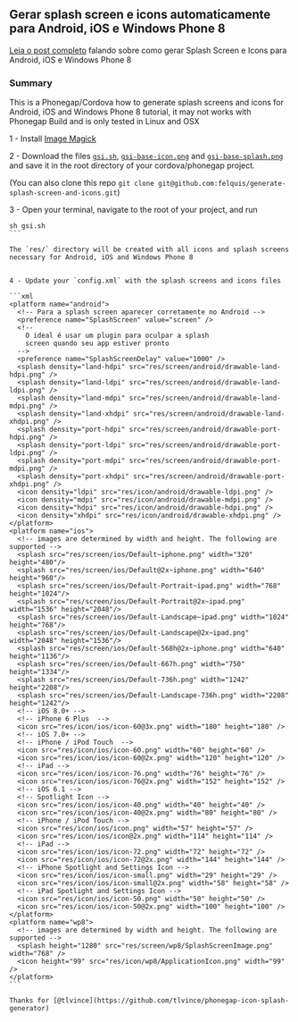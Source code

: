 ## Gerar splash screen e icons automaticamente para Android, iOS e Windows Phone 8

[Leia o post completo](http://nativebuild.com/2014/gerar-icones-splash-screen-cordova-phonegap.html) falando sobre como gerar Splash Screen e Icons para Android, iOS e Windows Phone 8

### Summary

This is a Phonegap/Cordova how to generate splash screens and icons for Android, iOS and Windows Phone 8 tutorial, it may not works with Phonegap Build and is only tested in Linux and OSX

1 - Install [Image Magick](http://www.imagemagick.org/)

2 - Download the files [`gsi.sh`](https://github.com/felquis/generate-splash-screen-and-icons/blob/master/gsi.sh), [`gsi-base-icon.png`](https://github.com/felquis/generate-splash-screen-and-icons/blob/master/gsi-base-icon.png) and  [`gsi-base-splash.png`](https://github.com/felquis/generate-splash-screen-and-icons/blob/master/gsi-base-splash.png) and save it in the root directory of your cordova/phonegap project.

(You can also clone this repo `git clone git@github.com:felquis/generate-splash-screen-and-icons.git`)

3 - Open your terminal, navigate to the root of your project, and run

````
sh gsi.sh
```

The `res/` directory will be created with all icons and splash screens necessary for Android, iOS and Windows Phone 8


4 - Update your `config.xml` with the splash screens and icons files

```xml
<platform name="android">
  <!-- Para a splash screen aparecer corretamente no Android -->
  <preference name="SplashScreen" value="screen" />
  <!--
    O ideal é usar um plugin para oculpar a splash
    screen quando seu app estiver pronto
  -->
  <preference name="SplashScreenDelay" value="1000" />
  <splash density="land-hdpi" src="res/screen/android/drawable-land-hdpi.png" />
  <splash density="land-ldpi" src="res/screen/android/drawable-land-ldpi.png" />
  <splash density="land-mdpi" src="res/screen/android/drawable-land-mdpi.png" />
  <splash density="land-xhdpi" src="res/screen/android/drawable-land-xhdpi.png" />
  <splash density="port-hdpi" src="res/screen/android/drawable-port-hdpi.png" />
  <splash density="port-ldpi" src="res/screen/android/drawable-port-ldpi.png" />
  <splash density="port-mdpi" src="res/screen/android/drawable-port-mdpi.png" />
  <splash density="port-xhdpi" src="res/screen/android/drawable-port-xhdpi.png" />
  <icon density="ldpi" src="res/icon/android/drawable-ldpi.png" />
  <icon density="mdpi" src="res/icon/android/drawable-mdpi.png" />
  <icon density="hdpi" src="res/icon/android/drawable-hdpi.png" />
  <icon density="xhdpi" src="res/icon/android/drawable-xhdpi.png" />
</platform>
<platform name="ios">
  <!-- images are determined by width and height. The following are supported -->
  <splash src="res/screen/ios/Default~iphone.png" width="320" height="480"/>
  <splash src="res/screen/ios/Default@2x~iphone.png" width="640" height="960"/>
  <splash src="res/screen/ios/Default-Portrait~ipad.png" width="768" height="1024"/>
  <splash src="res/screen/ios/Default-Portrait@2x~ipad.png" width="1536" height="2048"/>
  <splash src="res/screen/ios/Default-Landscape~ipad.png" width="1024" height="768"/>
  <splash src="res/screen/ios/Default-Landscape@2x~ipad.png" width="2048" height="1536"/>
  <splash src="res/screen/ios/Default-568h@2x~iphone.png" width="640" height="1136"/>
  <splash src="res/screen/ios/Default-667h.png" width="750" height="1334"/>
  <splash src="res/screen/ios/Default-736h.png" width="1242" height="2208"/>
  <splash src="res/screen/ios/Default-Landscape-736h.png" width="2208" height="1242"/>
  <!-- iOS 8.0+ -->
  <!-- iPhone 6 Plus  -->
  <icon src="res/icon/ios/icon-60@3x.png" width="180" height="180" />
  <!-- iOS 7.0+ -->
  <!-- iPhone / iPod Touch  -->
  <icon src="res/icon/ios/icon-60.png" width="60" height="60" />
  <icon src="res/icon/ios/icon-60@2x.png" width="120" height="120" />
  <!-- iPad -->
  <icon src="res/icon/ios/icon-76.png" width="76" height="76" />
  <icon src="res/icon/ios/icon-76@2x.png" width="152" height="152" />
  <!-- iOS 6.1 -->
  <!-- Spotlight Icon -->
  <icon src="res/icon/ios/icon-40.png" width="40" height="40" />
  <icon src="res/icon/ios/icon-40@2x.png" width="80" height="80" />
  <!-- iPhone / iPod Touch -->
  <icon src="res/icon/ios/icon.png" width="57" height="57" />
  <icon src="res/icon/ios/icon@2x.png" width="114" height="114" />
  <!-- iPad -->
  <icon src="res/icon/ios/icon-72.png" width="72" height="72" />
  <icon src="res/icon/ios/icon-72@2x.png" width="144" height="144" />
  <!-- iPhone Spotlight and Settings Icon -->
  <icon src="res/icon/ios/icon-small.png" width="29" height="29" />
  <icon src="res/icon/ios/icon-small@2x.png" width="58" height="58" />
  <!-- iPad Spotlight and Settings Icon -->
  <icon src="res/icon/ios/icon-50.png" width="50" height="50" />
  <icon src="res/icon/ios/icon-50@2x.png" width="100" height="100" />
</platform>
<platform name="wp8">
  <!-- images are determined by width and height. The following are supported -->
  <splash height="1280" src="res/screen/wp8/SplashScreenImage.png" width="768" />
  <icon height="99" src="res/icon/wp8/ApplicationIcon.png" width="99" />
</platform>
```

Thanks for [@tlvince](https://github.com/tlvince/phonegap-icon-splash-generator)
